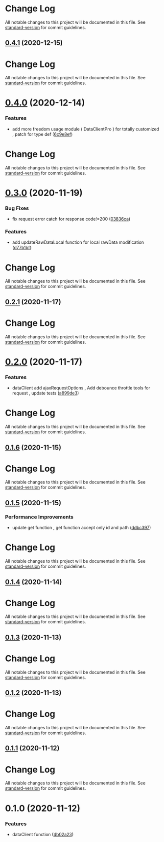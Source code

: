 # Change Log

All notable changes to this project will be documented in this file. See [standard-version](https://github.com/conventional-changelog/standard-version) for commit guidelines.

## [0.4.1](https://github.com/21epub/epub-data-client/compare/v0.4.0...v0.4.1) (2020-12-15)

# Change Log

All notable changes to this project will be documented in this file. See [standard-version](https://github.com/conventional-changelog/standard-version) for commit guidelines.

# [0.4.0](https://github.com/21epub/epub-data-client/compare/v0.3.0...v0.4.0) (2020-12-14)

### Features

- add more freedom usage module ( DataClientPro ) for totally customized , patch for type def ([6c9e8ef](https://github.com/21epub/epub-data-client/commit/6c9e8ef))

# Change Log

All notable changes to this project will be documented in this file. See [standard-version](https://github.com/conventional-changelog/standard-version) for commit guidelines.

# [0.3.0](https://github.com/21epub/epub-data-client/compare/v0.2.1...v0.3.0) (2020-11-19)

### Bug Fixes

- fix request error catch for response code!=200 ([03836ca](https://github.com/21epub/epub-data-client/commit/03836ca))

### Features

- add updateRawDataLocal function for local rawData modification ([d77b1bf](https://github.com/21epub/epub-data-client/commit/d77b1bf))

# Change Log

All notable changes to this project will be documented in this file. See [standard-version](https://github.com/conventional-changelog/standard-version) for commit guidelines.

## [0.2.1](https://github.com/21epub/epub-data-client/compare/v0.2.0...v0.2.1) (2020-11-17)

# Change Log

All notable changes to this project will be documented in this file. See [standard-version](https://github.com/conventional-changelog/standard-version) for commit guidelines.

# [0.2.0](https://github.com/21epub/epub-data-client/compare/v0.1.6...v0.2.0) (2020-11-17)

### Features

- dataClient add ajaxRequestOptions , Add debounce throttle tools for request , update tests ([a899de3](https://github.com/21epub/epub-data-client/commit/a899de3))

# Change Log

All notable changes to this project will be documented in this file. See [standard-version](https://github.com/conventional-changelog/standard-version) for commit guidelines.

## [0.1.6](https://github.com/21epub/epub-data-client/compare/v0.1.5...v0.1.6) (2020-11-15)

# Change Log

All notable changes to this project will be documented in this file. See [standard-version](https://github.com/conventional-changelog/standard-version) for commit guidelines.

## [0.1.5](https://github.com/21epub/epub-data-client/compare/v0.1.4...v0.1.5) (2020-11-15)

### Performance Improvements

- update get function , get function accept only id and path ([ddbc397](https://github.com/21epub/epub-data-client/commit/ddbc397))

# Change Log

All notable changes to this project will be documented in this file. See [standard-version](https://github.com/conventional-changelog/standard-version) for commit guidelines.

## [0.1.4](https://github.com/21epub/epub-data-client/compare/v0.1.3...v0.1.4) (2020-11-14)

# Change Log

All notable changes to this project will be documented in this file. See [standard-version](https://github.com/conventional-changelog/standard-version) for commit guidelines.

## [0.1.3](https://github.com/21epub/epub-data-client/compare/v0.1.2...v0.1.3) (2020-11-13)

# Change Log

All notable changes to this project will be documented in this file. See [standard-version](https://github.com/conventional-changelog/standard-version) for commit guidelines.

## [0.1.2](https://github.com/21epub/epub-data-client/compare/v0.1.1...v0.1.2) (2020-11-13)

# Change Log

All notable changes to this project will be documented in this file. See [standard-version](https://github.com/conventional-changelog/standard-version) for commit guidelines.

## [0.1.1](https://github.com/21epub/epub-data-client/compare/v0.1.0...v0.1.1) (2020-11-12)

# Change Log

All notable changes to this project will be documented in this file. See [standard-version](https://github.com/conventional-changelog/standard-version) for commit guidelines.

# 0.1.0 (2020-11-12)

### Features

- dataClient function ([4b02a23](https://github.com/21epub/epub-data-client/commit/4b02a23))
